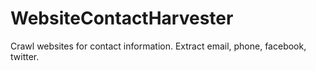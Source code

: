 # WebsiteContactHarvester
Crawl websites for contact information. Extract email, phone, facebook, twitter.
